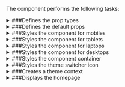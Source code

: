 The component performs the following tasks:

<details>
	<summary>###Defines the prop types

</summary>
* The site settings

* The default theme switcher icon

* The default category query

</details>

<details>
	<summary>###Defines the default props

</summary>
</details>

<details>
	<summary>###Styles the component for mobiles

</summary>
</details>

<details>
	<summary>###Styles the component for tablets

</summary>
</details>

<details>
	<summary>###Styles the component for laptops

</summary>
</details>

<details>
	<summary>###Styles the component for desktops

</summary>
</details>

<details>
	<summary>###Styles the component container

</summary>
</details>

<details>
	<summary>###Styles the theme switcher icon

</summary>
</details>

<details>
	<summary>###Creates a theme context

</summary>
</details>

<details>
	<summary>###Displays the homepage

</summary>
* Loads site settings from the database

* Loads categories from the database

* Switches the theme.
Saves the new theme into the local storage

</details>

